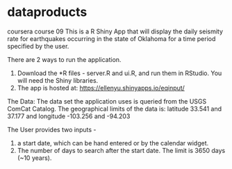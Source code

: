 # dataproducts
coursera course 09
This is a R Shiny App that will display the daily seismity rate for earthquakes occurring in the
state of Oklahoma for a time period specified by the user.  

There are 2 ways to run the application.
1. Download the *R files - server.R and ui.R, and run them in RStudio.  You will need the Shiny libraries.
2. The app is hosted at: https://ellenyu.shinyapps.io/eqinput/

The Data:
The data set the application uses is queried from the USGS ComCat Catalog.
The geographical limits of the data is: latitude 33.541 and 37.177 and longitude -103.256 and -94.203

The User provides two inputs - 
1. a start date, which can be hand entered or by the calendar widget.
2. The number of days to search after the start date.  The limit is 3650 days (~10 years).
